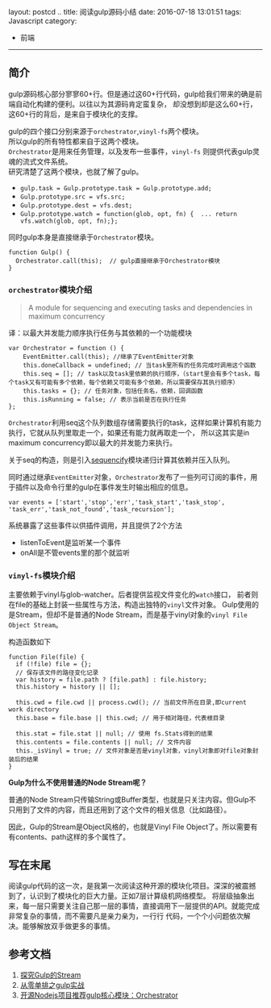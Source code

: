 layout: postcd ..
title: 阅读gulp源码小结
date: 2016-07-18 13:01:51
tags: Javascript
category:
- 前端
---
## 简介
gulp源码核心部分寥寥60+行。但是通过这60+行代码，gulp给我们带来的确是前端自动化构建的便利。以往以为其源码肯定蛮复杂，
却没想到却是这么60+行，这60+行的背后，是来自于模块化的支撑。
<!-- more -->
gulp的四个接口分别来源于`orchestrator`,`vinyl-fs`两个模块。  
所以gulp的所有特性都来自于这两个模块。  
`Orchestrator`是用来任务管理，以及发布一些事件，`vinyl-fs` 则提供代表gulp灵魂的流式文件系统。  
研究清楚了这两个模块，也就了解了gulp。

- `gulp.task = Gulp.prototype.task = Gulp.prototype.add;`
- `Gulp.prototype.src = vfs.src;` 
- `Gulp.prototype.dest = vfs.dest;`
- `Gulp.prototype.watch = function(glob, opt, fn) {  ... return vfs.watch(glob, opt, fn);};`

同时gulp本身是直接继承于`Orchestrator`模块。
```
function Gulp() {
  Orchestrator.call(this);  // gulp直接继承于Orchestrator模块
}
```



### `orchestrator`模块介绍
> A module for sequencing and executing tasks and dependencies in maximum concurrency

译：以最大并发能力顺序执行任务与其依赖的一个功能模块

```
var Orchestrator = function () {
	EventEmitter.call(this); //继承了EventEmitter对象
	this.doneCallback = undefined; // 当task里所有的任务完成时调用这个函数
	this.seq = []; // task以及task里依赖的执行顺序，（start里会有多个task，每个task又有可能有多个依赖，每个依赖又可能有多个依赖，所以需要保存其执行顺序）
	this.tasks = {}; // 任务对象，包括任务名，依赖，回调函数
	this.isRunning = false; // 表示当前是否在执行任务
};
```

`Orchestrator`利用seq这个队列数组存储需要执行的task，这样如果计算机有能力执行，它就从队列里取走一个，如果还有能力就再取走一个，
所以这其实是in maximum concurrency即以最大的并发能力来执行。

关于seq的构造，则是引入[sequencify](https://github.com/robrich/sequencify/blob/master/index.js)模块递归计算其依赖并压入队列。

同时通过继承`EventEmitter`对象，`Orchestrator`发布了一些列可订阅的事件，用于插件以及命令行里的gulp在事件发生时输出相应的信息。

`var events = ['start','stop','err','task_start','task_stop',
'task_err','task_not_found','task_recursion'];`

系统暴露了这些事件以供插件调用，并且提供了2个方法

- listenToEvent是监听某一个事件
- onAll是不管events里的那个就监听

### `vinyl-fs`模块介绍

主要依赖于vinyl与glob-watcher。后者提供监视文件变化的`watch`接口，
前者则在file的基础上封装一些属性与方法，构造出独特的`vinyl`文件对象。
Gulp使用的是Stream，但却不是普通的Node Stream，而是基于vinyl对象的`vinyl File Object Stream`。

构造函数如下
```
function File(file) {
  if (!file) file = {};
  // 保存该文件的路径变化记录
  var history = file.path ? [file.path] : file.history;
  this.history = history || [];

  this.cwd = file.cwd || process.cwd(); // 当前文件所在目录,即current work directory
  this.base = file.base || this.cwd; // 用于相对路径，代表根目录

  this.stat = file.stat || null; // 使用 fs.Stats得到的结果
  this.contents = file.contents || null; // 文件内容
  this._isVinyl = true; // 文件对象是否是vinyl对象，vinyl对象即对file对象封装后的结果
}
```

**Gulp为什么不使用普通的Node Stream呢？**


普通的Node Stream只传输String或Buffer类型，也就是只关注内容。但Gulp不只用到了文件的内容，而且还用到了这个文件的相关信息（比如路径）。

因此，Gulp的Stream是Object风格的，也就是Vinyl File Object了。所以需要有有contents、path这样的多个属性了。

## 写在末尾
阅读gulp代码的这一次，是我第一次阅读这种开源的模块化项目。深深的被震撼到了，认识到了模块化的巨大力量。正如7层计算级机网络模型。
将层级抽象出来，每一层只需要关注自己那一层的事情，直接调用下一层提供的API。就能完成非常复杂的事情，而不需要凡是亲力亲为，一行行
代码，一个个小问题依次解决。能够解放双手做更多的事情。

## 参考文档
1. [探究Gulp的Stream](https://segmentfault.com/a/1190000003770541)
2. [从零单排之gulp实战](http://purplebamboo.github.io/2014/11/30/gulp-analyze/)
3. [开源Nodejs项目推荐gulp核心模块：Orchestrator](https://cnodejs.org/topic/56c2f13726d02fc6626bb63f)